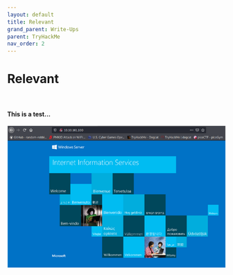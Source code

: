 ```yaml
---
layout: default
title: Relevant
grand_parent: Write-Ups
parent: TryHackMe
nav_order: 2
---
```


# Relevant
<br>

#### This is a test...

![alt text](https://github.com/harisqazi1/blog/blob/main/assets/Pasted%20image%2020210613181039.png?raw=true)